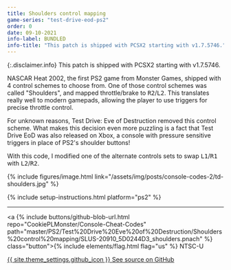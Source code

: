 ```yaml
---
title: Shoulders control mapping
game-series: "test-drive-eod-ps2"
order: 0
date: 09-10-2021
info-label: BUNDLED
info-title: "This patch is shipped with PCSX2 starting with v1.7.5746."
---
```


{:.disclaimer.info}
This patch is shipped with PCSX2 starting with v1.7.5746.

NASCAR Heat 2002, the first PS2 game from Monster Games, shipped with 4 control schemes to choose from.
One of those control schemes was called "Shoulders", and mapped throttle/brake to <kbd>R2</kbd>/<kbd>L2</kbd>.
This translates really well to modern gamepads, allowing the player to use triggers for precise throttle control.

For unknown reasons, Test Drive: Eve of Destruction removed this control scheme.
What makes this decision even more puzzling is a fact that Test Drive EoD was also released on Xbox,
a console with pressure sensitive triggers in place of PS2's shoulder buttons!

With this code, I modified one of the alternate controls sets to swap <kbd>L1</kbd>/<kbd>R1</kbd> with <kbd>L2</kbd>/<kbd>R2</kbd>.

{% include figures/image.html link="/assets/img/posts/console-codes-2/td-shoulders.jpg" %}

{% include setup-instructions.html platform="ps2" %}

***

<a {% include buttons/github-blob-url.html repo="CookiePLMonster/Console-Cheat-Codes" path="master/PS2/Test%20Drive%20Eve%20of%20Destruction/Shoulders%20control%20mapping/SLUS-20910_5D0244D3_shoulders.pnach" %} class="button">{% include elements/flag.html flag="us" %} NTSC-U</a>

<a href="https://github.com/CookiePLMonster/Console-Cheat-Codes/tree/master/PS2/Test%20Drive%20Eve%20of%20Destruction/Shoulders%20control%20mapping" class="button github" target="_blank">{{ site.theme_settings.github_icon }} See source on GitHub</a>